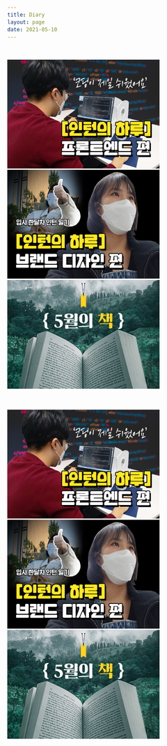 ```yaml
---
title: Diary
layout: page
date: 2021-05-10
---
```

<p>&nbsp;</p>

<div class="container text-center">
  <div class="row text-center">
    <div class="col-sm-4">
      <div class="">
	  <a href="/internvlog/" target="_blank">
        <img src="/metronic/assets/pages/img/frontend-slider/vlog.jpg" class="animated zoomIn" alt="Paris" width="350" height="250"></a>
      </div>
    </div>
    <div class="col-sm-4">
      <div class="">
        <img src="/metronic/assets/pages/img/frontend-slider/hj.jpg" class="animated zoomIn"  alt="New York" width="350" height="250">
      </div>
    </div>
    <div class="col-sm-4">
      <div class="">
        <img src="/metronic/assets/pages/img/frontend-slider/book.jpg" class="animated zoomIn" alt="San Francisco" width="350" height="250">
      </div>
    </div>
  </div>
</div>

<p>&nbsp;</p>

<div class="container text-center">
  <div class="row text-center">
    <div class="col-sm-4">
      <div class="">
	  <a href="/internvlog/" target="_blank">
        <img src="/metronic/assets/pages/img/frontend-slider/vlog.jpg" class="animated zoomIn" alt="Paris" width="350" height="250"></a>
      </div>
    </div>
    <div class="col-sm-4">
      <div class="">
        <img src="/metronic/assets/pages/img/frontend-slider/hj.jpg" class="animated zoomIn"  alt="New York" width="350" height="250">
      </div>
    </div>
    <div class="col-sm-4">
      <div class="">
        <img src="/metronic/assets/pages/img/frontend-slider/book.jpg" class="animated zoomIn" alt="San Francisco" width="350" height="250">
      </div>
    </div>
  </div>
</div>

<p>&nbsp;</p>
<p>&nbsp;</p>
